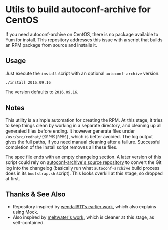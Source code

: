 Utils to build autoconf-archive for CentOS
==========================================

If you need autoconf-archive on CentOS, there is no package available to Yum for install. This repository addresses this issue with a script that builds an RPM package from source and installs it.

Usage
-----

Just execute the `install` script with an optional `autoconf-archive` version.

    ./install 2016.09.16

The version defaults to `2016.09.16`.


Notes
-----

This utility is a simple automation for creating the RPM. At this stage, it tries to keep things clean by working in a separate directory, and cleaning up all generated files before ending. It however generate files under `/usr/src/redhat/{SRPMS|RPMS}`, which is better avoided. The log output gives the full paths, if you need manual cleaning after a failure. Successful completion of the install script removes all these files.

The spec file ends with an empty changelog section. A later version of this script could rely on [autoconf-archive's source repository](https://www.gnu.org/software/autoconf-archive/Downloads.html#Downloads) to convert the Git log into the changelog (basically run what `autoconf-archive` build process does in its `bootstrap.sh` script). This looks overkill at this stage, so dropped at first.


Thanks \& See Also
------------------

* Repository inspired by [wendall911's earlier work](https://github.com/wendall911/autoconf-archive), which also explains using Mock.
* Also inspired by [meltwater's work](https://github.com/meltwater/autoconf-archive-rpm), which is cleaner at this stage, as self-contained.
